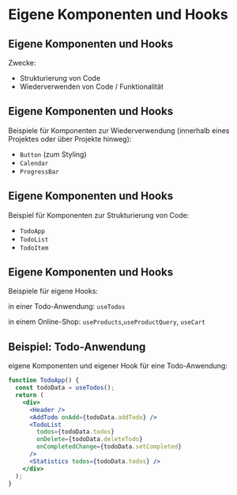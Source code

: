 # Eigene Komponenten und Hooks

## Eigene Komponenten und Hooks

Zwecke:

- Strukturierung von Code
- Wiederverwenden von Code / Funktionalität

## Eigene Komponenten und Hooks

Beispiele für Komponenten zur Wiederverwendung (innerhalb eines Projektes oder über Projekte hinweg):

- `Button` (zum Styling)
- `Calendar`
- `ProgressBar`

## Eigene Komponenten und Hooks

Beispiel für Komponenten zur Strukturierung von Code:

- `TodoApp`
- `TodoList`
- `TodoItem`

## Eigene Komponenten und Hooks

Beispiele für eigene Hooks:

in einer Todo-Anwendung: `useTodos`

in einem Online-Shop: `useProducts`,`useProductQuery`, `useCart`

## Beispiel: Todo-Anwendung

eigene Komponenten und eigener Hook für eine Todo-Anwendung:

```jsx
function TodoApp() {
  const todoData = useTodos();
  return (
    <div>
      <Header />
      <AddTodo onAdd={todoData.addTodo} />
      <TodoList
        todos={todoData.todos}
        onDelete={todoData.deleteTodo}
        onCompletedChange={todoData.setCompleted}
      />
      <Statistics todos={todoData.todos} />
    </div>
  );
}
```
